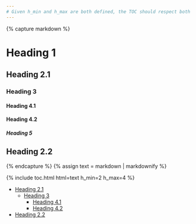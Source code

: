 ```yaml
---
# Given h_min and h_max are both defined, the TOC should respect both
---
```


{% capture markdown %}
# Heading 1

## Heading 2.1

### Heading 3

#### Heading 4.1

#### Heading 4.2

##### Heading 5

## Heading 2.2

{% endcapture %}
{% assign text = markdown | markdownify %}

{% include toc.html html=text h_min=2 h_max=4 %}

<!-- /// -->

<ul>
    <li>
        <a href="#heading-21">Heading 2.1</a>
        <ul>
            <li>
                <a href="#heading-3">Heading 3</a>
                <ul>
                    <li><a href="#heading-41">Heading 4.1</a></li>
                    <li><a href="#heading-42">Heading 4.2</a></li>
                </ul>
            </li>
        </ul>
    </li>
    <li><a href="#heading-22">Heading 2.2</a></li>
</ul>

